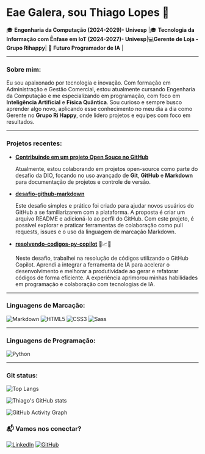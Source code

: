 
# Eae Galera, sou Thiago Lopes 👋

🎓 **Engenharia da Computação (2024-2029)- Univesp** |🎓 **Tecnologia da Informação com Ênfase em IoT (2024-2027)- Univesp**|💻**Gerente de Loja - Grupo Rihappy**| 🤖 **Futuro Programador de IA** |


---
### Sobre mim:

Eu sou apaixonado por tecnologia e inovação. Com formação em Administração e Gestão Comercial, estou atualmente cursando Engenharia da Computação e me especializando em programação, com foco em **Inteligência Artificial** e **Física Quântica**. Sou curioso e sempre busco aprender algo novo, aplicando esse conhecimento no meu dia a dia como Gerente no **Grupo Ri Happy**, onde lidero projetos e equipes com foco em resultados.

---

### Projetos recentes:
- [**Contribuindo em um projeto Open Souce no GitHub**](https://github.com/ThiagoLopes-Cloud/dio-lab-open-source.git)
    
     Atualmente, estou colaborando em projetos open-source como parte do desafio da DIO, focando no uso avançado de **Git**, **GitHub** e **Markdown** para documentação de projetos e controle de versão.

- [**desafio-github-markdown**](https://github.com/ThiagoLopes-Cloud/desafio-github-markdown)

    Este desafio simples e prático foi criado para ajudar novos usuários do GitHub a se familiarizarem com a plataforma. A proposta é criar um arquivo README e adicioná-lo ao perfil do GitHub. Com este projeto, é possível explorar e praticar ferramentas de colaboração como pull requests, issues e o uso da linguagem de marcação Markdown.

- [**resolvendo-codigos-py-copilot**](https://github.com/ThiagoLopes-Cloud/resolvendo-codigos-py-copilot) 🤖📈📝

     Neste desafio, trabalhei na resolução de códigos utilizando o GitHub Copilot. Aprendi a integrar a ferramenta de IA para acelerar o desenvolvimento e melhorar a produtividade ao gerar e refatorar códigos de forma eficiente. A experiência aprimorou minhas habilidades em programação e colaboração com tecnologias de IA.

---
### Linguagens de Marcação:
![Markdown](https://img.shields.io/badge/Markdown-000?style=for-the-badge&logo=markdown)
![HTML5](https://img.shields.io/badge/HTML5-E34F26?style=for-the-badge&logo=html5&logoColor=white)
![CSS3](https://img.shields.io/badge/CSS3-1572B6?style=for-the-badge&logo=css3&logoColor=white)
![Sass](https://img.shields.io/badge/Sass-000?style=for-the-badge&logo=sass)


 ----
### Linguagens de  Programação:
![Python](https://img.shields.io/badge/python-3670A0?style=for-the-badge&logo=python&logoColor=ffdd54)

---
### Git status:
![Top Langs](https://github-readme-stats.vercel.app/api/top-langs/?username=ThiagoLopes-Cloud&layout=compact&theme=tokyonight)

![Thiago's GitHub stats](https://github-readme-stats.vercel.app/api?username=ThiagoLopes-Cloud&show_icons=true&theme=tokyonight)

![GitHub Activity Graph](https://github-readme-activity-graph.vercel.app/graph?username=ThiagoLopes-Cloud&theme=tokyo-night)


### 📬 Vamos nos conectar?

[![LinkedIn](https://img.shields.io/badge/LinkedIn-blue?logo=linkedin&logoColor=white)](https://www.linkedin.com/in/thiagolopesin/)
[![GitHub](https://img.shields.io/badge/GitHub-black?logo=github&logoColor=white)](https://github.com/ThiagoLopes-Cloud)

